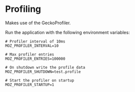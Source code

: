 # Profiling

Makes use of the GeckoProfiler.

Run the application with the following environment variables:

```
# Profiler interval of 10ms
MOZ_PROFILER_INTERVAL=10

# Max profiler entries
MOZ_PROFILER_ENTRIES=100000

# On shutdown write the profile data
MOZ_PROFILER_SHUTDOWN=test.profile

# Start the profiler on startup
MOZ_PROFILER_STARTUP=1
```
